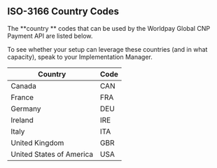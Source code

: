 ## ISO-3166 Country Codes

The **country ** codes that can be used by the Worldpay Global CNP Payment API are listed below. 

To see whether your setup can leverage these countries (and in what capacity), speak to your Implementation Manager.


| Country| Code|
| --- | --- | 
| Canada|CAN| 
| France|FRA | 
| Germany| DEU |
| Ireland|IRE  | 
| Italy | ITA | 
| United Kingdom| GBR|
| United States of America | USA| 